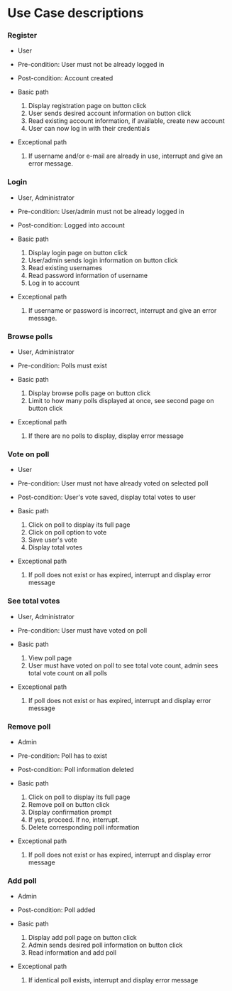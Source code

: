# Use Case descriptions

### Register

- User
- Pre-condition: User must not be already logged in
- Post-condition: Account created
- Basic path
    1. Display registration page on button click
    2. User sends desired account information on button click
    3. Read existing account information, if available, create new account
    4. User can now log in with their credentials

- Exceptional path
    1. If username and/or e-mail are already in use, interrupt and give an error message.


### Login

- User, Administrator
- Pre-condition: User/admin must not be already logged in
- Post-condition: Logged into account
- Basic path
    1. Display login page on button click
    2. User/admin sends login information on button click
    3. Read existing usernames
    4. Read password information of username
    5. Log in to account

- Exceptional path
    1. If username or password is incorrect, interrupt and give an error message.


### Browse polls

- User, Administrator
- Pre-condition: Polls must exist
- Basic path
    1. Display browse polls page on button click
    2. Limit to how many polls displayed at once, see second page on button click

- Exceptional path
    1. If there are no polls to display, display error message


### Vote on poll

- User
- Pre-condition: User must not have already voted on selected poll
- Post-condition: User's vote saved, display total votes to user
- Basic path
    1. Click on poll to display its full page
    2. Click on poll option to vote
    3. Save user's vote
    4. Display total votes

- Exceptional path
    1. If poll does not exist or has expired, interrupt and display error message


### See total votes

- User, Administrator
- Pre-condition: User must have voted on poll
- Basic path
    1. View poll page
    2. User must have voted on poll to see total vote count, admin sees total vote count on all polls

- Exceptional path
    1. If poll does not exist or has expired, interrupt and display error message


### Remove poll

- Admin
- Pre-condition: Poll has to exist
- Post-condition: Poll information deleted
- Basic path
    1. Click on poll to display its full page
    2. Remove poll on button click
    3. Display confirmation prompt
    4. If yes, proceed. If no, interrupt.
    5. Delete corresponding poll information

- Exceptional path
    1. If poll does not exist or has expired, interrupt and display error message


### Add poll

- Admin
- Post-condition: Poll added
- Basic path
    1. Display add poll page on button click
    2. Admin sends desired poll information on button click
    3. Read information and add poll

- Exceptional path
    1. If identical poll exists, interrupt and display error message